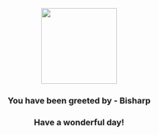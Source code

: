 <p align="center">
    <img src="https://raw.githubusercontent.com/PokeAPI/sprites/master/sprites/pokemon/625.png" width="150" height="150">
</p>
<h3 align="center">You have been greeted by - <b>Bisharp</b></h3>
<h3 align="center">Have a wonderful day!</h3>
